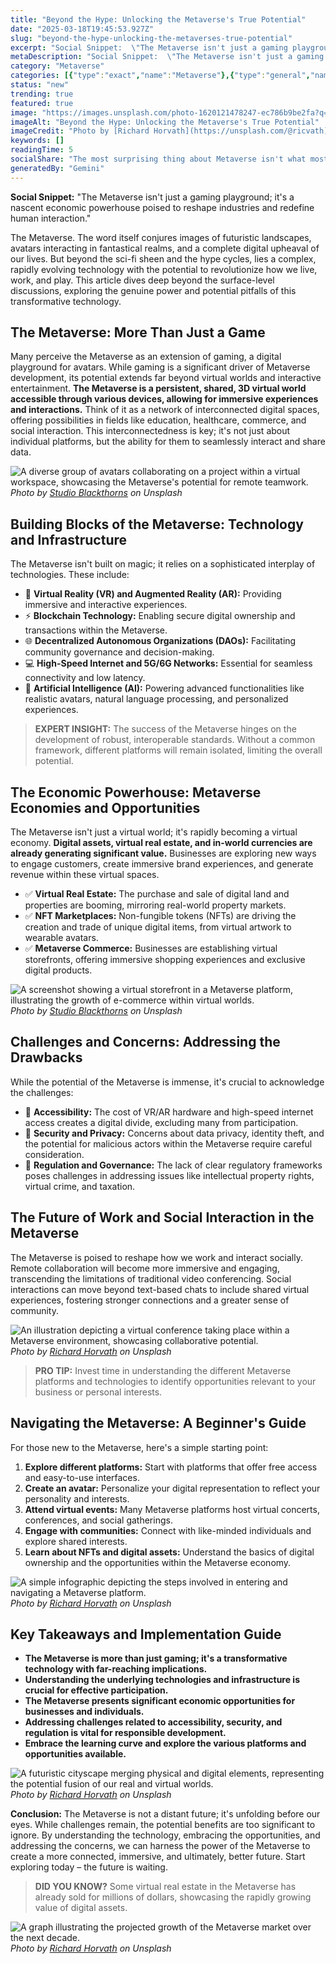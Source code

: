 ```yaml
---
title: "Beyond the Hype: Unlocking the Metaverse's True Potential"
date: "2025-03-18T19:45:53.927Z"
slug: "beyond-the-hype-unlocking-the-metaverses-true-potential"
excerpt: "Social Snippet:  \"The Metaverse isn't just a gaming playground; it's a nascent economic powerhouse poised to reshape industries and redefine human interaction.\""
metaDescription: "Social Snippet:  \"The Metaverse isn't just a gaming playground; it's a nascent economic powerhouse poised to reshape industries and redefine human interact..."
category: "Metaverse"
categories: [{"type":"exact","name":"Metaverse"},{"type":"general","name":"Technology"},{"type":"medium","name":"Software Engineering"},{"type":"specific","name":"3D Modeling"},{"type":"niche","name":"Avatar Animation"}]
status: "new"
trending: true
featured: true
image: "https://images.unsplash.com/photo-1620121478247-ec786b9be2fa?q=85&w=1200&fit=max&fm=webp&auto=compress"
imageAlt: "Beyond the Hype: Unlocking the Metaverse's True Potential"
imageCredit: "Photo by [Richard Horvath](https://unsplash.com/@ricvath) on Unsplash"
keywords: []
readingTime: 5
socialShare: "The most surprising thing about Metaverse isn't what most people think. Find out what experts really say about this game-changing topic."
generatedBy: "Gemini"
---
```




**Social Snippet:**  "The Metaverse isn't just a gaming playground; it's a nascent economic powerhouse poised to reshape industries and redefine human interaction."

The Metaverse.  The word itself conjures images of futuristic landscapes, avatars interacting in fantastical realms, and a complete digital upheaval of our lives. But beyond the sci-fi sheen and the hype cycles, lies a complex, rapidly evolving technology with the potential to revolutionize how we live, work, and play. This article dives deep beyond the surface-level discussions, exploring the genuine power and potential pitfalls of this transformative technology.

## The Metaverse: More Than Just a Game

Many perceive the Metaverse as an extension of gaming, a digital playground for avatars. While gaming is a significant driver of Metaverse development, its potential extends far beyond virtual worlds and interactive entertainment.  **The Metaverse is a persistent, shared, 3D virtual world accessible through various devices, allowing for immersive experiences and interactions.** Think of it as a network of interconnected digital spaces, offering possibilities in fields like education, healthcare, commerce, and social interaction.  This interconnectedness is key; it's not just about individual platforms, but the ability for them to seamlessly interact and share data.

![A diverse group of avatars collaborating on a project within a virtual workspace, showcasing the Metaverse's potential for remote teamwork.](https://images.unsplash.com/photo-1650122654999-636c6645f064?q=85&w=1200&fit=max&fm=webp&auto=compress)
*Photo by [Studio Blackthorns](https://unsplash.com/@studioblackthorns) on Unsplash*

## Building Blocks of the Metaverse:  Technology and Infrastructure

The Metaverse isn't built on magic; it relies on a sophisticated interplay of technologies.  These include:

* 🔑 **Virtual Reality (VR) and Augmented Reality (AR):**  Providing immersive and interactive experiences.
* ⚡ **Blockchain Technology:**  Enabling secure digital ownership and transactions within the Metaverse.
* 🌐 **Decentralized Autonomous Organizations (DAOs):**  Facilitating community governance and decision-making.
* 💻 **High-Speed Internet and 5G/6G Networks:**  Essential for seamless connectivity and low latency.
* 🤖 **Artificial Intelligence (AI):**  Powering advanced functionalities like realistic avatars, natural language processing, and personalized experiences.

> **EXPERT INSIGHT:**  The success of the Metaverse hinges on the development of robust, interoperable standards.  Without a common framework, different platforms will remain isolated, limiting the overall potential.

## The Economic Powerhouse:  Metaverse Economies and Opportunities

The Metaverse isn't just a virtual world; it's rapidly becoming a virtual economy.  **Digital assets, virtual real estate, and in-world currencies are already generating significant value.**  Businesses are exploring new ways to engage customers, create immersive brand experiences, and generate revenue within these virtual spaces.

* ✅ **Virtual Real Estate:**  The purchase and sale of digital land and properties are booming, mirroring real-world property markets.
* ✅ **NFT Marketplaces:**  Non-fungible tokens (NFTs) are driving the creation and trade of unique digital items, from virtual artwork to wearable avatars.
* ✅ **Metaverse Commerce:**  Businesses are establishing virtual storefronts, offering immersive shopping experiences and exclusive digital products.

![A screenshot showing a virtual storefront in a Metaverse platform, illustrating the growth of e-commerce within virtual worlds.](https://images.unsplash.com/photo-1650122597661-ceccf6d50692?q=85&w=1200&fit=max&fm=webp&auto=compress)
*Photo by [Studio Blackthorns](https://unsplash.com/@studioblackthorns) on Unsplash*

## Challenges and Concerns: Addressing the Drawbacks

While the potential of the Metaverse is immense, it's crucial to acknowledge the challenges:

* 🚫 **Accessibility:**  The cost of VR/AR hardware and high-speed internet access creates a digital divide, excluding many from participation.
* 🚫 **Security and Privacy:**  Concerns about data privacy, identity theft, and the potential for malicious actors within the Metaverse require careful consideration.
* 🚫 **Regulation and Governance:**  The lack of clear regulatory frameworks poses challenges in addressing issues like intellectual property rights, virtual crime, and taxation.

## The Future of Work and Social Interaction in the Metaverse

The Metaverse is poised to reshape how we work and interact socially.  Remote collaboration will become more immersive and engaging, transcending the limitations of traditional video conferencing.  Social interactions can move beyond text-based chats to include shared virtual experiences, fostering stronger connections and a greater sense of community.

![An illustration depicting a virtual conference taking place within a Metaverse environment, showcasing collaborative potential.](https://images.unsplash.com/photo-1619472032094-eadb7ec01655?q=85&w=1200&fit=max&fm=webp&auto=compress)
*Photo by [Richard Horvath](https://unsplash.com/@ricvath) on Unsplash*

> **PRO TIP:** Invest time in understanding the different Metaverse platforms and technologies to identify opportunities relevant to your business or personal interests.

## Navigating the Metaverse: A Beginner's Guide

For those new to the Metaverse, here's a simple starting point:

1. **Explore different platforms:**  Start with platforms that offer free access and easy-to-use interfaces.
2. **Create an avatar:**  Personalize your digital representation to reflect your personality and interests.
3. **Attend virtual events:**  Many Metaverse platforms host virtual concerts, conferences, and social gatherings.
4. **Engage with communities:**  Connect with like-minded individuals and explore shared interests.
5. **Learn about NFTs and digital assets:**  Understand the basics of digital ownership and the opportunities within the Metaverse economy.

![A simple infographic depicting the steps involved in entering and navigating a Metaverse platform.](https://images.unsplash.com/photo-1620121478247-ec786b9be2fa?q=85&w=1200&fit=max&fm=webp&auto=compress)
*Photo by [Richard Horvath](https://unsplash.com/@ricvath) on Unsplash*

## Key Takeaways and Implementation Guide

* **The Metaverse is more than just gaming; it's a transformative technology with far-reaching implications.**
* **Understanding the underlying technologies and infrastructure is crucial for effective participation.**
* **The Metaverse presents significant economic opportunities for businesses and individuals.**
* **Addressing challenges related to accessibility, security, and regulation is vital for responsible development.**
* **Embrace the learning curve and explore the various platforms and opportunities available.**

![A futuristic cityscape merging physical and digital elements, representing the potential fusion of our real and virtual worlds.](https://images.unsplash.com/photo-1620120966883-d977b57a96ec?q=85&w=1200&fit=max&fm=webp&auto=compress)
*Photo by [Richard Horvath](https://unsplash.com/@ricvath) on Unsplash*

**Conclusion:** The Metaverse is not a distant future; it's unfolding before our eyes.  While challenges remain, the potential benefits are too significant to ignore.  By understanding the technology, embracing the opportunities, and addressing the concerns, we can harness the power of the Metaverse to create a more connected, immersive, and ultimately, better future.  Start exploring today – the future is waiting.

> **DID YOU KNOW?**  Some virtual real estate in the Metaverse has already sold for millions of dollars, showcasing the rapidly growing value of digital assets.

![A graph illustrating the projected growth of the Metaverse market over the next decade.](https://images.unsplash.com/photo-1624398891401-1362e7a0d062?q=85&w=1200&fit=max&fm=webp&auto=compress)
*Photo by [Richard Horvath](https://unsplash.com/@ricvath) on Unsplash*


<div class="reading-progress-container">
  <div id="reading-progress" class="reading-progress"></div>
</div>
